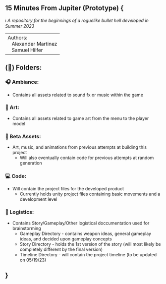 


## 15 Minutes From Jupiter (Prototype) {
:information_source: _A repository for the beginnings of a roguelike bullet hell developed in Summer 2023_<br>

<table>
  <tr>
    <td>Authors:<br>
      &nbsp;&nbsp;&nbsp;Alexander Martinez<br>
      &nbsp;&nbsp;&nbsp;Samuel Hilfer</td>
  </tr>
</table>

## (:open_file_folder:) Folders: 
### :headphones: Ambiance: 
- Contains all assets related to sound fx or music within the game

### :art: Art:
- Contains all assets related to game art from the menu to the player model

### :floppy_disk: Beta Assets:
- Art, music, and animations from previous attempts at building this project
    - Will also eventually contain code for previous attempts at random generation

### :computer: Code:
- Will contain the project files for the developed product
    - Currently holds unity project files containing basic movements and a development level  

### :page_with_curl: Logistics:
- Contains Story/Gameplay/Other logistical doccumentation used for brainstorming 
    - Gameplay Directory - contains weapon ideas, general gameplay ideas, and decided upon gameplay concepts
    - Story Directory - holds the 1st version of the story (will most likely be completely different by the final version)
    - Timeline Directory - will contain the project timeline (to be updated on 05/19/23)
## }
